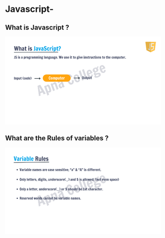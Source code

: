 # Javascript-

## What is Javascript ?

![alt text](image.png)

## What are the Rules of variables ?

![alt text](image-1.png)
